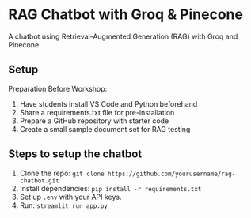 # RAG Chatbot with Groq & Pinecone

A chatbot using Retrieval-Augmented Generation (RAG) with Groq and Pinecone.

## Setup
Preparation Before Workshop:
1. Have students install VS Code and Python beforehand
2. Share a requirements.txt file for pre-installation
3. Prepare a GitHub repository with starter code
4. Create a small sample document set for RAG testing


## Steps to setup the chatbot
1. Clone the repo: `git clone https://github.com/yourusername/rag-chatbot.git`
2. Install dependencies: `pip install -r requirements.txt`
3. Set up `.env` with your API keys.
4. Run: `streamlit run app.py`
